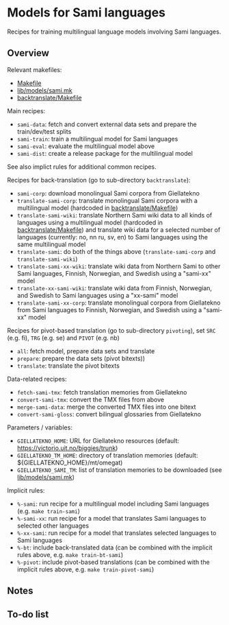 # Models for Sami languages

Recipes for training multilingual language models involving Sami languages.


## Overview

Relevant makefiles:

* [Makefile](https://github.com/Helsinki-NLP/OPUS-MT-train/blob/master/Makefile)
* [lib/models/sami.mk](https://github.com/Helsinki-NLP/OPUS-MT-train/blob/master/lib/models/sami.mk)
* [backtranslate/Makefile](https://github.com/Helsinki-NLP/OPUS-MT-train/blob/master/backtranslate/Makefile)


Main recipes:

* `sami-data`: fetch and convert external data sets and prepare the train/dev/test splits
* `sami-train`: train a multilingual model for Sami languages
* `sami-eval`: evaluate the multilingual model above
* `sami-dist`: create a release package for the multilingual model

See also implict rules for additional common recipes.

Recipes for back-translation (go to sub-directory `backtranslate`):

* `sami-corp`: download monolingual Sami corpora from Giellatekno
* `translate-sami-corp`: translate monolingual Sami corpora with a multilingual model (hardcoded in [backtranslate/Makefile](https://github.com/Helsinki-NLP/OPUS-MT-train/blob/master/backtranslate/Makefile))
* `translate-sami-wiki`: translate Northern Sami wiki data to all kinds of languages using a multilingual model (hardcoded in [backtranslate/Makefile](https://github.com/Helsinki-NLP/OPUS-MT-train/blob/master/backtranslate/Makefile)) and translate wiki data for a selected number of languages (currently: no, nn ru, sv, en) to Sami languages using the same multilingual model
* `translate-sami`: do both of the things above (`translate-sami-corp` and `translate-sami-wiki`)
* `translate-sami-xx-wiki`: translate wiki data from Northern Sami to other Sami languages, Finnish, Norwegian, and Swedish using a "sami-xx" model
* `translate-xx-sami-wiki`: translate wiki data from Finnish, Norwegian, and Swedish to Sami languages using a "xx-sami" model
* `translate-sami-xx-corp`: translate monolingual corpora from Giellatekno from Sami languages to Finnish, Norwegian, and Swedish using a "sami-xx" model


Recipes for pivot-based translation (go to sub-directory `pivoting`), set `SRC` (e.g. fi), `TRG` (e.g. se) and `PIVOT` (e.g. nb)

* `all`: fetch model, prepare data sets and translate
* `prepare`: prepare the data sets (pivot bitexts))
* `translate`: translate the pivot bitexts



Data-related recipes:

* `fetch-sami-tmx`: fetch translation memories from Giellatekno
* `convert-sami-tmx`: convert the TMX files from above
* `merge-sami-data`: merge the converted TMX files into one bitext
* `convert-sami-gloss`: convert bilingual glossaries from Giellatekno


Parameters / variables:

* `GIELLATEKNO_HOME`: URL for Giellatekno resources (default: https://victorio.uit.no/biggies/trunk)
* `GIELLATEKNO_TM_HOME`: directory of translation memories (default: ${GIELLATEKNO_HOME}/mt/omegat)
* `GIELLATEKNO_SAMI_TM`: list of translation memories to be downloaded (see [lib/models/sami.mk](https://github.com/Helsinki-NLP/OPUS-MT-train/blob/master/lib/models/sami.mk))


Implicit rules:

* `%-sami`: run recipe for a multilingual model including Sami languages (e.g. `make train-sami`)
* `%-sami-xx`: run recipe for a model that translates Sami languages to selected other languages
* `%-xx-sami`: run recipe for a model that translates selected languages to Sami languages
* `%-bt`: include back-translated data (can be combined with the implicit rules above, e.g. `make train-bt-sami`)
* `%-pivot`: include pivot-based translations (can be combined with the implicit rules above, e.g. `make train-pivot-sami`)



## Notes

## To-do list

